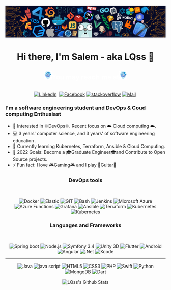  ![Matrix SVG](https://raw.githubusercontent.com/LQss11/LQss11/master/icons/header_.png)

<p>
  <h1 align="center"><b>Hi there, I'm Salem - aka LQss 👋</b></h1>
</p>
<!---------------CONTACT SECTION----------------->
<h2 align="center" style="color:white">
  <b><img src="https://raw.githubusercontent.com/LQss11/LQss11/master/icons/docker.gif" width="25" height="25"/>You may reach me at<img src="https://raw.githubusercontent.com/LQss11/LQss11/master/icons/docker.gif" width="25" height="25"/></b>
</h4>

<p align="center">
<br>
<a  href="https://www.linkedin.com/in/salem-affes/"><img src="https://img.shields.io/badge/linkedin-%230077B5.svg?&style=for-the-badge&logo=linkedin&logoColor=white" alt="LinkedIn" /></a>&nbsp;
<a href="https://www.facebook.com/affes.salem/"><img src="https://img.shields.io/badge/facebook-%231877F2.svg?&style=for-the-badge&logo=facebook&logoColor=white" alt="Facebook" /></a>
<a href="https://stackoverflow.com/users/13541620/affes-salem"><img src="https://img.shields.io/badge/stackoverflow-%231877F2.svg?&style=for-the-badge&logo=stackoverflow&logoColor=white" alt="stackoverflow" /></a>
<a href="mailto:affessalem@hotmail.fr?subject=Hi%20Salem"><img src="https://img.shields.io/badge/Mail-%231877F2.svg?&style=for-the-badge&logo=gmail&logoColor=white" alt="Mail"/></a>&nbsp;

<br>
<!---------------Info Section----------------->

### I'm a software engineering student and DevOps & Coud computing Enthusiast

* 🧐   Interested in ♾️DevOps♾️. Recent focus on ☁️ Cloud computing ☁️.
* 💻  3 years' computer science, and 3 years' of software engineering education .
* 🌱   Currently learning Kubernetes, Terraform, Ansible & Cloud Computing.
* 🥅 2022 Goals: Become a 🎓Graduate Engineer🎓and Contribute to Open Source projects.
* ⚡ Fun fact: I love 🎮Gaming🎮 and I play 🎸Guitar🎸


<!---------------TOOLS SECTION----------------->

<h3 align="center">DevOps tools</h3>
<br>

<p align="center">
<img src="https://www.vectorlogo.zone/logos/docker/docker-tile.svg" alt="Docker" width="40" height="40"/>
<img src="https://www.vectorlogo.zone/logos/elastic/elastic-icon.svg" alt="Elastic" width="40" height="40"/>
<img src="https://www.vectorlogo.zone/logos/git-scm/git-scm-icon.svg" alt="GIT" width="40" height="40"/>
<img src="https://www.vectorlogo.zone/logos/gnu_bash/gnu_bash-icon.svg" alt="Bash" width="40" height="40"/>
<img src="https://www.vectorlogo.zone/logos/jenkins/jenkins-icon.svg" alt="Jenkins" width="40" height="40"/>
<img src="https://www.vectorlogo.zone/logos/microsoft_azure/microsoft_azure-icon.svg" alt="Microsoft Azure" width="40" height="40"/>
<img src="https://www.vectorlogo.zone/logos/azurefunctions/azurefunctions-icon.svg" alt="Azure Functions" width="40" height="40"/>
<img src="https://www.vectorlogo.zone/logos/grafana/grafana-icon.svg" alt="Grafana" width="40" height="40"/>
<img src="https://www.vectorlogo.zone/logos/ansible/ansible-icon.svg" alt="Ansible" width="40" height="40"/>
<img src="https://www.vectorlogo.zone/logos/terraformio/terraformio-icon.svg" alt="Terraform" width="40" height="40"/>
<img src="https://www.vectorlogo.zone/logos/kubernetes/kubernetes-icon.svg" alt="Kubernetes" width="40" height="40"/>
<img src="https://www.vectorlogo.zone/logos/influxdata/influxdata-icon.svg" alt="Kubernetes" width="40" height="40"/>
</p>

<h3 align="center">Languages and Frameworks</h3>
<br>

<p align="center">
<img src="https://www.vectorlogo.zone/logos/springio/springio-icon.svg" alt="Spring boot" width="40" height="40"/>
<img src="https://www.vectorlogo.zone/logos/nodejs/nodejs-icon.svg" alt="Node.js" width="40" height="40"/>
<img src="https://seeklogo.com/images/S/symfony-logo-AA34C8FC16-seeklogo.com.png" alt="Symfony 3.4" width="40" height="40"/>
<img src="https://www.vectorlogo.zone/logos/unity3d/unity3d-icon.svg" alt="Unity 3D" width="40" height="40"/>
<img src="https://www.vectorlogo.zone/logos/flutterio/flutterio-icon.svg" alt="Flutter" width="40" height="40"/>
<img src="https://www.vectorlogo.zone/logos/android/android-icon.svg" alt="Android" width="40" height="40"/>
<img src="https://seeklogo.com/images/A/angular-logo-CF8B6B5B10-seeklogo.com.png" alt="Angular" width="40" height="40"/>
<img src="https://www.vectorlogo.zone/logos/dotnet/dotnet-icon.svg" alt=".Net"  width="40" height="40"/> 
<img src="https://www.vectorlogo.zone/logos/apple_xcode/apple_xcode-icon.svg" alt="Xcode" width="40" height="40"/>
</p>
<hr>
<p align="center">
<img src="https://www.vectorlogo.zone/logos/java/java-icon.svg" alt="Java" width="40" height="40"/>
<img src="https://upload.vectorlogo.zone/logos/javascript/images/239ec8a4-163e-4792-83b6-3f6d96911757.svg" alt="java script" width="40" height="40"/>
<img src="https://www.vectorlogo.zone/logos/w3_html5/w3_html5-icon.svg" alt="HTML5" width="40" height="40"/>
<img src="https://www.vectorlogo.zone/logos/w3_css/w3_css-icon.svg" alt="CSS3" width="40" height="40"/>
<img src="https://www.vectorlogo.zone/logos/php/php-horizontal.svg" alt="PHP" width="40" height="40"/>
<img src="https://www.vectorlogo.zone/logos/swift/swift-icon.svg" alt="Swift" width="40" height="40"/>
<img src="https://www.vectorlogo.zone/logos/python/python-icon.svg" alt="Python" width="40" height="40"/>
<img src="https://www.vectorlogo.zone/logos/mongodb/mongodb-icon.svg" alt="MongoDB" width="40" height="40"/>
<img src="https://www.vectorlogo.zone/logos/dartlang/dartlang-icon.svg" alt="Dart" width="40" height="40"/>
</p>

<p align="center">
<img align="center" src="https://github-readme-stats.vercel.app/api?username=LQss11&show_icons=true&count_private=true&include_all_commits=true&line_height=21" alt="LQss's Github Stats" />
</p>